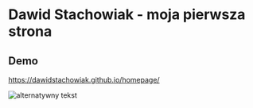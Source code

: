 # Dawid Stachowiak - moja pierwsza strona
## Demo
https://dawidstachowiak.github.io/homepage/

![alternatywny tekst](/img.jpg "Tytuł")
